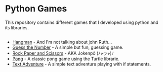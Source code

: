 # Python Games

This repository contains different games that I developed using python and its libraries.

##

- [Hangman](https://github.com/marcoshsq/Python_Games/tree/main/Hangman) - And I'm not talking about john Ruth... 
- [Guess the Number](https://github.com/marcoshsq/Python_Games/tree/main/Guess%20the%20Number) - A simple but fun, guessing game.
- [Rock Paper and Scissors](https://github.com/marcoshsq/Python_Games/tree/main/Rock%20Paper%20and%20Scissors) - AKA Jokenpô (ﾉ◕ヮ◕)ﾉ
- [Pong](https://github.com/marcoshsq/Python_Games/tree/main/Pong) - A classic pong game using the Turtle librarie.
- [Text Adventure](https://github.com/marcoshsq/Python_Games/tree/main/Text%20Adventure) - A simple text adventure playing with if statements.
